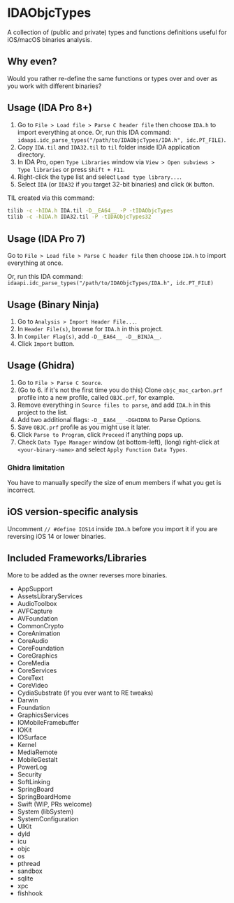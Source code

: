 # IDAObjcTypes
A collection of (public and private) types and functions definitions useful for iOS/macOS binaries analysis.

## Why even?
Would you rather re-define the same functions or types over and over as you work with different binaries?

## Usage (IDA Pro 8+)

1. Go to `File > Load file > Parse C header file` then choose `IDA.h` to import everything at once. Or, run this IDA command: `idaapi.idc_parse_types("/path/to/IDAObjcTypes/IDA.h", idc.PT_FILE)`.
2. Copy `IDA.til` and `IDA32.til` to `til` folder inside IDA application directory.
3. In IDA Pro, open `Type Libraries` window via `View > Open subviews > Type libraries` or press `Shift + F11`.
4. Right-click the type list and select `Load type library...`.
5. Select `IDA` (or `IDA32` if you target 32-bit binaries) and click `OK` button.

TIL created via this command:

```bash
tilib -c -hIDA.h IDA.til -D__EA64__ -P -tIDAObjcTypes
tilib -c -hIDA.h IDA32.til -P -tIDAObjcTypes32
```

## Usage (IDA Pro 7)
Go to `File > Load file > Parse C header file` then choose `IDA.h` to import everything at once.

Or, run this IDA command: `idaapi.idc_parse_types("/path/to/IDAObjcTypes/IDA.h", idc.PT_FILE)`

## Usage (Binary Ninja)
1. Go to `Analysis > Import Header File...`.
2. In `Header File(s)`, browse for `IDA.h` in this project.
3. In `Compiler Flag(s)`, add `-D__EA64__ -D__BINJA__`.
4. Click `Import` button.

## Usage (Ghidra)
1. Go to `File > Parse C Source`.
2. (Go to 6. if it's not the first time you do this) Clone `objc_mac_carbon.prf` profile into a new profile, called `OBJC.prf`, for example.
3. Remove everything in `Source files to parse`, and add `IDA.h` in this project to the list.
4. Add two additional flags: `-D__EA64__ -DGHIDRA` to Parse Options.
5. Save `OBJC.prf` profile as you might use it later.
6. Click `Parse to Program`, click `Proceed` if anything pops up.
7. Check `Data Type Manager` window (at bottom-left), (long) right-click at `<your-binary-name>` and select `Apply Function Data Types`.

### Ghidra limitation
You have to manually specify the size of enum members if what you get is incorrect.

## iOS version-specific analysis

Uncomment `// #define IOS14` inside `IDA.h` before you import it if you are reversing iOS 14 or lower binaries.

## Included Frameworks/Libraries
More to be added as the owner reverses more binaries.
- AppSupport
- AssetsLibraryServices
- AudioToolbox
- AVFCapture
- AVFoundation
- CommonCrypto
- CoreAnimation
- CoreAudio
- CoreFoundation
- CoreGraphics
- CoreMedia
- CoreServices
- CoreText
- CoreVideo
- CydiaSubstrate (if you ever want to RE tweaks)
- Darwin
- Foundation
- GraphicsServices
- IOMobileFramebuffer
- IOKit
- IOSurface
- Kernel
- MediaRemote
- MobileGestalt
- PowerLog
- Security
- SoftLinking
- SpringBoard
- SpringBoardHome
- Swift (WIP, PRs welcome)
- System (libSystem)
- SystemConfiguration
- UIKit
- dyld
- icu
- objc
- os
- pthread
- sandbox
- sqlite
- xpc
- fishhook